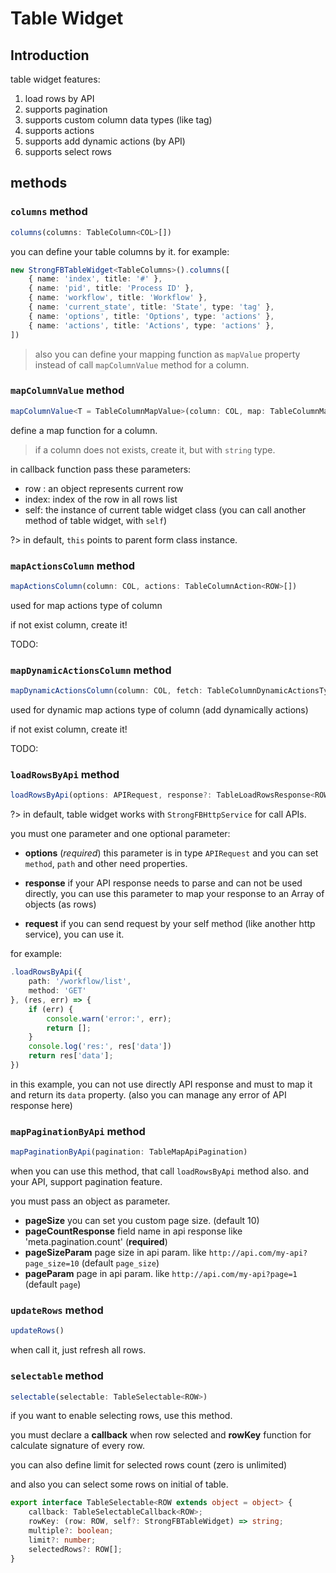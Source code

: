 # Table Widget

## Introduction

table widget features:

1. load rows by API
2. supports pagination
3. supports custom column data types (like tag)
4. supports actions
5. supports add dynamic actions (by API)
6. supports select rows


## methods

### `columns` method

```ts
columns(columns: TableColumn<COL>[])
```

you can define your table columns by it.
for example:
```ts
new StrongFBTableWidget<TableColumns>().columns([
    { name: 'index', title: '#' },
    { name: 'pid', title: 'Process ID' },
    { name: 'workflow', title: 'Workflow' },
    { name: 'current_state', title: 'State', type: 'tag' },
    { name: 'options', title: 'Options', type: 'actions' },
    { name: 'actions', title: 'Actions', type: 'actions' },
])
```

> also you can define your mapping function as `mapValue` property instead of call `mapColumnValue` method for a column.

### `mapColumnValue` method

```ts
mapColumnValue<T = TableColumnMapValue>(column: COL, map: TableColumnMapValue<T>)
```

define a map function for a column.

> if a column does not exists, create it, but with `string` type.

in callback function pass these parameters:

- row : an object represents current row
- index: index of the row in all rows list
- self: the instance of current table widget class (you can call another method of table widget, with `self`)

?> in default, `this` points to parent form class instance.

### `mapActionsColumn` method

```ts
mapActionsColumn(column: COL, actions: TableColumnAction<ROW>[])
```

used for map actions type of column

if not exist column, create it!

TODO:

### `mapDynamicActionsColumn` method

```ts
mapDynamicActionsColumn(column: COL, fetch: TableColumnDynamicActionsType<ROW>)
```
used for dynamic map actions type of column (add dynamically actions)

if not exist column, create it!


TODO:

### `loadRowsByApi` method

```ts
loadRowsByApi(options: APIRequest, response?: TableLoadRowsResponse<ROW>, request?: (req: APIRequest<ROW>) => Promise<APIResponse<ROW>>)
```

?> in default, table widget works with `StrongFBHttpService` for call APIs.

you must one parameter and one optional parameter:

- **options** (*required*) this parameter is in type `APIRequest` and you can set `method`, `path` and other need properties.

- **response** if your API response needs to parse and can not be used directly, you can use this parameter to map your response to an Array of objects (as rows)

- **request** if you can send request by your self method (like another http service), you can use it.

for example:

```ts
.loadRowsByApi({
    path: '/workflow/list',
    method: 'GET'
}, (res, err) => {
    if (err) {
        console.warn('error:', err);
        return [];
    }
    console.log('res:', res['data'])
    return res['data'];
})
```
in this example, you can not use directly API response and must to map it and return its `data` property. (also you can manage any error of API response here)


### `mapPaginationByApi` method

```ts
mapPaginationByApi(pagination: TableMapApiPagination)
```

when you can use this method, that call `loadRowsByApi` method also. 
and your API, support pagination feature.

you must pass an object as parameter. 


- **pageSize** you can set you custom page size. (default 10)
- **pageCountResponse** field name in api response like 'meta.pagination.count' (**required**)
- **pageSizeParam** page size in api param. like `http://api.com/my-api?page_size=10` (default `page_size`)
- **pageParam** page in api param. like `http://api.com/my-api?page=1` (default `page`)


### `updateRows` method

```ts
updateRows()
```

when call it, just refresh all rows.


### `selectable` method

```ts
selectable(selectable: TableSelectable<ROW>)
```

if you want to enable selecting rows, use this method.

you must declare a **callback** when row selected and **rowKey** function for calculate signature of every row.

you can also define limit for selected rows count (zero is unlimited)

and also you can select some rows on initial of table.

```ts
export interface TableSelectable<ROW extends object = object> {
    callback: TableSelectableCallback<ROW>;
    rowKey: (row: ROW, self?: StrongFBTableWidget) => string;
    multiple?: boolean;
    limit?: number;
    selectedRows?: ROW[];
}
```

